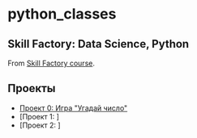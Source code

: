# python_classes
## Skill Factory: Data Science, Python

 
 From [Skill Factory course](https://skillfactory.ru/data-scientist-pro).


 ## Проекты
 * [Проект 0: Игра "Угадай число"](https://github.com/Alexx-Yu/python_classes/tree/main/Project%200)
 * [Проект 1: ]
 * [Проект 2: ]